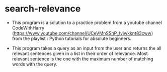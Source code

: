 # search-relevance

* This program is a solution to a practice problem from a youtube channel CodeWithHarry (https://www.youtube.com/channel/UCeVMnSShP_Iviwkknt83cww) from the playlist : Python   tutorials for absolute beginners.

* This program takes a query as an input from the user and returns the all relevant sentences given in a list in their order of relevance. Most relevant sentence is the one with the maximum number of matching words with the query. 


